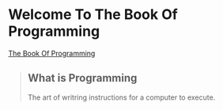 # Welcome To The Book Of Programming

[The Book Of Programming](https://jqn.github.io/thebookofprogramming/)

> ## **What is Programming** 
>
> The art of writring instructions for a computer to execute.


